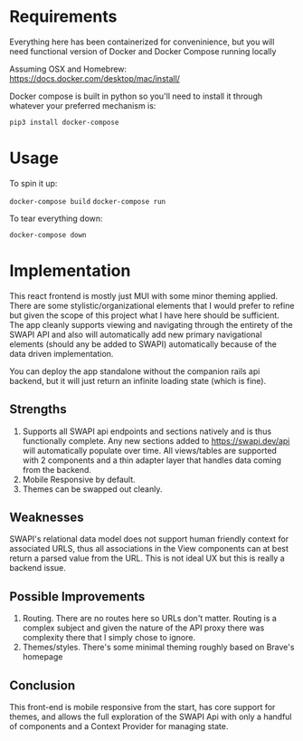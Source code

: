 # Requirements

Everything here has been containerized for conveninience, but you will need functional version of Docker and Docker Compose running locally

Assuming OSX and Homebrew:
  https://docs.docker.com/desktop/mac/install/
 
Docker compose is built in python so you'll need to install it through whatever your preferred mechanism is:

`pip3 install docker-compose`

# Usage

To spin it up:

`docker-compose build`
`docker-compose run`

To tear everything down:

`docker-compose down`

# Implementation

This react frontend is mostly just MUI with some minor theming applied.  There are some stylistic/organizational elements that I would prefer to refine but given the scope of this project what I have here should be sufficient.  The app cleanly supports viewing and navigating through the entirety of the SWAPI API and also will automatically add new primary navigational elements (should any be added to SWAPI) automatically because of the data driven implementation.

You can deploy the app standalone without the companion rails api backend, but it will just return an infinite loading state (which is fine).

## Strengths

1. Supports all SWAPI api endpoints and sections natively and is thus functionally complete.  Any new sections added to https://swapi.dev/api will automatically populate over time. All views/tables are supported with 2 components and a thin adapter layer that handles data coming from the backend. 
1. Mobile Responsive by default.
1. Themes can be swapped out cleanly.

## Weaknesses

SWAPI's relational data model does not support human friendly context for associated URLS, thus all associations in the View components can at best return a parsed value from the URL.  This is not ideal UX but this is really a backend issue.

## Possible Improvements

1. Routing.  There are no routes here so URLs don't matter.  Routing is a complex subject and given the nature of the API proxy there was complexity there that I simply chose to ignore.
1. Themes/styles.  There's some minimal theming roughly based on Brave's homepage

## Conclusion

This front-end is mobile responsive from the start, has core support for themes, and allows the full exploration of the SWAPI Api with only a handful of components and a Context Provider for managing state.

